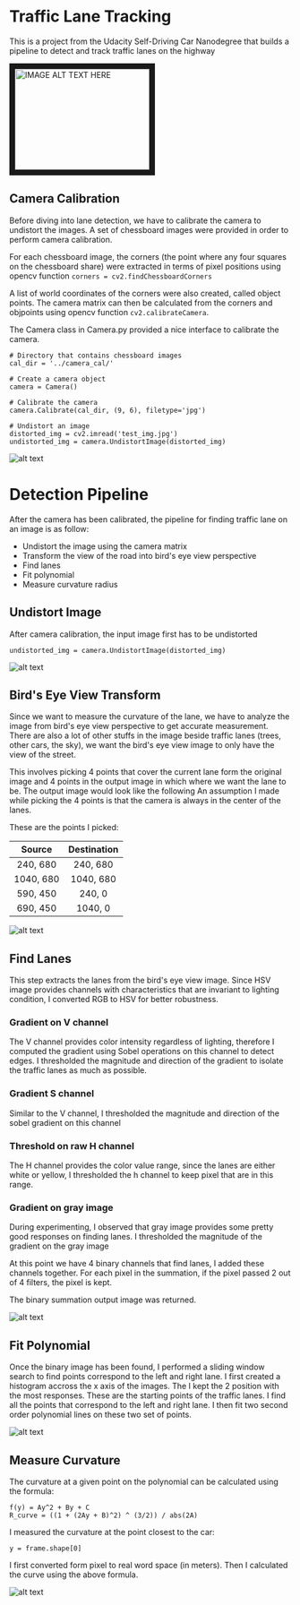 # Traffic Lane Tracking

This is a project from the Udacity Self-Driving Car Nanodegree that builds a pipeline to detect and track traffic lanes on the highway

<a href="http://www.youtube.com/watch?feature=player_embedded&v=wRnFrW5-yrg
" target="_blank"><img src="http://img.youtube.com/vi/wRnFrW5-yrg/0.jpg" 
alt="IMAGE ALT TEXT HERE" width="240" height="180" border="10" /></a>

## Camera Calibration
Before diving into lane detection, we have to calibrate the camera to undistort the images.
A set of chessboard images were provided in order to perform camera calibration.

For each chessboard image, the corners (the point where any four squares on the chessboard share) were extracted in terms of pixel positions using opencv function
```corners = cv2.findChessboardCorners```

A list of world coordinates of the corners were also created, called object points. The camera matrix can then be calculated from the corners and objpoints using opencv function ```cv2.calibrateCamera```.

The Camera class in Camera.py provided a nice interface to calibrate the camera.

```
# Directory that contains chessboard images
cal_dir = '../camera_cal/'

# Create a camera object
camera = Camera()

# Calibrate the camera
camera.Calibrate(cal_dir, (9, 6), filetype='jpg')

# Undistort an image
distorted_img = cv2.imread('test_img.jpg')
undistorted_img = camera.UndistortImage(distorted_img)
```
![alt text][undistort_chessboard]

# Detection Pipeline
After the camera has been calibrated, the pipeline for finding traffic lane on an image is as follow:
- Undistort the image using the camera matrix
- Transform the view of the road into bird's eye view perspective
- Find lanes
- Fit polynomial
- Measure curvature radius

## Undistort Image
After camera calibration, the input image first has to be undistorted
```
undistorted_img = camera.UndistortImage(distorted_img)
```
![alt text][undistort_img]


## Bird's Eye View Transform
Since we want to measure the curvature of the lane, we have to analyze the image from bird's eye view perspective to get accurate measurement.
There are also a lot of other stuffs in the image beside traffic lanes (trees, other cars, the sky), we want the bird's eye view image to only have the view of the street.

This involves picking 4 points that cover the current lane form the original image and 4 points in the output image in which where we want the lane to be. The output image would look like the following
An assumption I made while picking the 4 points is that the camera is always in the center of the lanes.

These are the points I picked:

| Source        | Destination   | 
|:-------------:|:-------------:| 
| 240, 680      | 240, 680      | 
| 1040, 680     | 1040, 680     |
| 590, 450      | 240, 0        |
| 690, 450      | 1040, 0       |

![alt text][bev_tf]

## Find Lanes
This step extracts the lanes from the bird's eye view image. Since HSV image provides channels with characteristics that are invariant to lighting condition, I converted RGB to HSV for better robustness.

### Gradient on V channel
The V channel provides color intensity regardless of lighting, therefore I computed the gradient using Sobel operations on this channel to detect edges. I thresholded the magnitude and direction of the gradient to isolate the traffic lanes as much as possible.

### Gradient S channel
Similar to the V channel, I thresholded the magnitude and direction of the sobel gradient on this channel

### Threshold on raw H channel
The H channel provides the color value range, since the lanes are either white or yellow, I thresholded the h channel to keep pixel that are in this range.

### Gradient on gray image
During experimenting, I observed that gray image provides some pretty good responses on finding lanes. I thresholded the magnitude of the gradient on the gray image

At this point we have 4 binary channels that find lanes, I added these channels together. For each pixel in the summation, if the pixel passed 2 out of 4 filters, the pixel is kept.

The binary summation output image was returned.

![alt text][find_lane]

## Fit Polynomial
Once the binary image has been found, I performed a sliding window search to find points correspond to the left and right lane. I first created a histogram accross the x axis of the images. The I kept the 2 position with the most responses.
These are the starting points of the traffic lanes. I find all the points that correspond to the left and right lane. I then fit two second order polynomial lines on these two set of points.

![alt text][fit_poly]

## Measure Curvature
The curvature at a given point on the polynomial can be calculated using the formula:

```
f(y) = Ay^2 + By + C
R_curve = ((1 + (2Ay + B)^2) ^ (3/2)) / abs(2A)
```

I measured the curvature at the point closest to the car:
```
y = frame.shape[0]
```

I first converted form pixel to real word space (in meters). Then I calculated the curve using the above formula.

![alt text][curvature]

[undistort_chessboard]: https://raw.github.com/tkkhuu/TrafficLaneDetection/master/README_files/undistort_chessboard.png "Undistort chessboard"
[undistort_img]: https://raw.github.com/tkkhuu/TrafficLaneDetection/master/README_files/undistort_img.png "Undistort scene"
[bev_tf]: https://raw.github.com/tkkhuu/TrafficLaneDetection/master/README_files/bev_tf.png "Birds Eye View transform"
[find_lane]: https://raw.github.com/tkkhuu/TrafficLaneDetection/master/README_files/find_lane.png "Lane Detection"
[fit_poly]: https://raw.github.com/tkkhuu/TrafficLaneDetection/master/README_files/fit_poly.png "Fit polynomial"
[curvature]: https://raw.github.com/tkkhuu/TrafficLaneDetection/master/README_files/curvature.png "Curvature measure"

